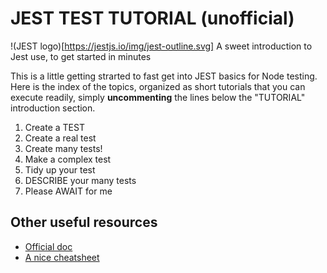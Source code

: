 # JEST TEST TUTORIAL (unofficial)
!(JEST logo)[https://jestjs.io/img/jest-outline.svg]
A sweet introduction to Jest use, to get started in minutes

This is a little getting strarted to fast get into JEST basics for Node testing.
Here is the index of the topics, organized as short tutorials that you can execute
readily, simply **uncommenting** the lines below the "TUTORIAL" introduction section.

1. Create a TEST
2. Create a real test
3. Create many tests!
4. Make a complex test
5. Tidy up your test
6. DESCRIBE your many tests
7. Please AWAIT for me

## Other useful resources
 * [Official doc](https://jestjs.io/)
 * [A nice cheatsheet](https://devhints.io/jest)
